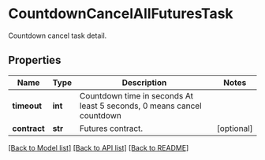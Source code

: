 # CountdownCancelAllFuturesTask

Countdown cancel task detail.
## Properties
Name | Type | Description | Notes
------------ | ------------- | ------------- | -------------
**timeout** | **int** | Countdown time in seconds At least 5 seconds, 0 means cancel countdown | 
**contract** | **str** | Futures contract. | [optional] 

[[Back to Model list]](../README.md#documentation-for-models) [[Back to API list]](../README.md#documentation-for-api-endpoints) [[Back to README]](../README.md)


